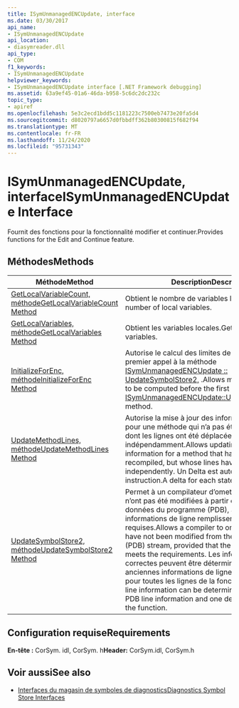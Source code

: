 ```yaml
---
title: ISymUnmanagedENCUpdate, interface
ms.date: 03/30/2017
api_name:
- ISymUnmanagedENCUpdate
api_location:
- diasymreader.dll
api_type:
- COM
f1_keywords:
- ISymUnmanagedENCUpdate
helpviewer_keywords:
- ISymUnmanagedENCUpdate interface [.NET Framework debugging]
ms.assetid: 63a9ef45-01a6-46da-b958-5c6dc2dc232c
topic_type:
- apiref
ms.openlocfilehash: 5e3c2ecd1bdd5c1181223c7500eb7473e20fa5d4
ms.sourcegitcommit: d8020797a6657d0fbbdff362b80300815f682f94
ms.translationtype: MT
ms.contentlocale: fr-FR
ms.lasthandoff: 11/24/2020
ms.locfileid: "95731343"
---
```

# <a name="isymunmanagedencupdate-interface"></a><span data-ttu-id="0f0f5-102">ISymUnmanagedENCUpdate, interface</span><span class="sxs-lookup"><span data-stu-id="0f0f5-102">ISymUnmanagedENCUpdate Interface</span></span>

<span data-ttu-id="0f0f5-103">Fournit des fonctions pour la fonctionnalité modifier et continuer.</span><span class="sxs-lookup"><span data-stu-id="0f0f5-103">Provides functions for the Edit and Continue feature.</span></span>  
  
## <a name="methods"></a><span data-ttu-id="0f0f5-104">Méthodes</span><span class="sxs-lookup"><span data-stu-id="0f0f5-104">Methods</span></span>  
  
|<span data-ttu-id="0f0f5-105">Méthode</span><span class="sxs-lookup"><span data-stu-id="0f0f5-105">Method</span></span>|<span data-ttu-id="0f0f5-106">Description</span><span class="sxs-lookup"><span data-stu-id="0f0f5-106">Description</span></span>|  
|------------|-----------------|  
|[<span data-ttu-id="0f0f5-107">GetLocalVariableCount, méthode</span><span class="sxs-lookup"><span data-stu-id="0f0f5-107">GetLocalVariableCount Method</span></span>](isymunmanagedencupdate-getlocalvariablecount-method.md)|<span data-ttu-id="0f0f5-108">Obtient le nombre de variables locales.</span><span class="sxs-lookup"><span data-stu-id="0f0f5-108">Gets the number of local variables.</span></span>|  
|[<span data-ttu-id="0f0f5-109">GetLocalVariables, méthode</span><span class="sxs-lookup"><span data-stu-id="0f0f5-109">GetLocalVariables Method</span></span>](isymunmanagedencupdate-getlocalvariables-method.md)|<span data-ttu-id="0f0f5-110">Obtient les variables locales.</span><span class="sxs-lookup"><span data-stu-id="0f0f5-110">Gets the local variables.</span></span>|  
|[<span data-ttu-id="0f0f5-111">InitializeForEnc, méthode</span><span class="sxs-lookup"><span data-stu-id="0f0f5-111">InitializeForEnc Method</span></span>](isymunmanagedencupdate-initializeforenc-method.md)|<span data-ttu-id="0f0f5-112">Autorise le calcul des limites de méthode avant le premier appel à la méthode [ISymUnmanagedENCUpdate :: UpdateSymbolStore2,](isymunmanagedencupdate-updatesymbolstore2-method.md) .</span><span class="sxs-lookup"><span data-stu-id="0f0f5-112">Allows method boundaries to be computed before the first call to the [ISymUnmanagedENCUpdate::UpdateSymbolStore2](isymunmanagedencupdate-updatesymbolstore2-method.md) method.</span></span>|  
|[<span data-ttu-id="0f0f5-113">UpdateMethodLines, méthode</span><span class="sxs-lookup"><span data-stu-id="0f0f5-113">UpdateMethodLines Method</span></span>](isymunmanagedencupdate-updatemethodlines-method.md)|<span data-ttu-id="0f0f5-114">Autorise la mise à jour des informations de ligne pour une méthode qui n’a pas été recompilée, mais dont les lignes ont été déplacées indépendamment.</span><span class="sxs-lookup"><span data-stu-id="0f0f5-114">Allows updating the line information for a method that has not been recompiled, but whose lines have moved independently.</span></span> <span data-ttu-id="0f0f5-115">Un Delta est autorisé pour chaque instruction.</span><span class="sxs-lookup"><span data-stu-id="0f0f5-115">A delta for each statement is allowed.</span></span>|  
|[<span data-ttu-id="0f0f5-116">UpdateSymbolStore2, méthode</span><span class="sxs-lookup"><span data-stu-id="0f0f5-116">UpdateSymbolStore2 Method</span></span>](isymunmanagedencupdate-updatesymbolstore2-method.md)|<span data-ttu-id="0f0f5-117">Permet à un compilateur d’omettre les fonctions qui n’ont pas été modifiées à partir du flux de base de données du programme (PDB), à condition que les informations de ligne remplissent les conditions requises.</span><span class="sxs-lookup"><span data-stu-id="0f0f5-117">Allows a compiler to omit functions that have not been modified from the program database (PDB) stream, provided that the line information meets the requirements.</span></span> <span data-ttu-id="0f0f5-118">Les informations de ligne correctes peuvent être déterminées par les anciennes informations de ligne PDB et un Delta pour toutes les lignes de la fonction.</span><span class="sxs-lookup"><span data-stu-id="0f0f5-118">The correct line information can be determined with the old PDB line information and one delta for all lines in the function.</span></span>|  
  
## <a name="requirements"></a><span data-ttu-id="0f0f5-119">Configuration requise</span><span class="sxs-lookup"><span data-stu-id="0f0f5-119">Requirements</span></span>  

 <span data-ttu-id="0f0f5-120">**En-tête :** CorSym. idl, CorSym. h</span><span class="sxs-lookup"><span data-stu-id="0f0f5-120">**Header:** CorSym.idl, CorSym.h</span></span>  
  
## <a name="see-also"></a><span data-ttu-id="0f0f5-121">Voir aussi</span><span class="sxs-lookup"><span data-stu-id="0f0f5-121">See also</span></span>

- [<span data-ttu-id="0f0f5-122">Interfaces du magasin de symboles de diagnostics</span><span class="sxs-lookup"><span data-stu-id="0f0f5-122">Diagnostics Symbol Store Interfaces</span></span>](diagnostics-symbol-store-interfaces.md)
